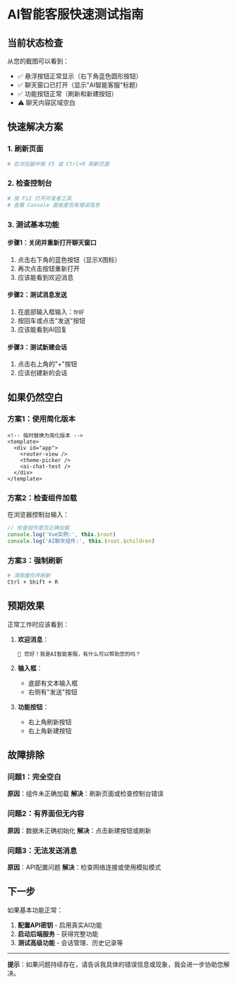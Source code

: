 # AI智能客服快速测试指南

## 当前状态检查

从您的截图可以看到：
- ✅ 悬浮按钮正常显示（右下角蓝色圆形按钮）
- ✅ 聊天窗口已打开（显示"AI智能客服"标题）
- ✅ 功能按钮正常（刷新和新建按钮）
- ⚠️ 聊天内容区域空白

## 快速解决方案

### 1. 刷新页面
```bash
# 在浏览器中按 F5 或 Ctrl+R 刷新页面
```

### 2. 检查控制台
```bash
# 按 F12 打开开发者工具
# 查看 Console 面板是否有错误信息
```

### 3. 测试基本功能

#### 步骤1：关闭并重新打开聊天窗口
1. 点击右下角的蓝色按钮（显示X图标）
2. 再次点击按钮重新打开
3. 应该能看到欢迎消息

#### 步骤2：测试消息发送
1. 在底部输入框输入：`你好`
2. 按回车或点击"发送"按钮
3. 应该能看到AI回复

#### 步骤3：测试新建会话
1. 点击右上角的"+"按钮
2. 应该创建新的会话

## 如果仍然空白

### 方案1：使用简化版本
```vue
<!-- 临时替换为简化版本 -->
<template>
  <div id="app">
    <router-view />
    <theme-picker />
    <ai-chat-test />
  </div>
</template>
```

### 方案2：检查组件加载
在浏览器控制台输入：
```javascript
// 检查组件是否正确加载
console.log('Vue实例:', this.$root)
console.log('AI聊天组件:', this.$root.$children)
```

### 方案3：强制刷新
```bash
# 清除缓存并刷新
Ctrl + Shift + R
```

## 预期效果

正常工作时应该看到：

1. **欢迎消息**：
   ```
   🤖 您好！我是AI智能客服，有什么可以帮助您的吗？
   ```

2. **输入框**：
   - 底部有文本输入框
   - 右侧有"发送"按钮

3. **功能按钮**：
   - 右上角刷新按钮
   - 右上角新建按钮

## 故障排除

### 问题1：完全空白
**原因**：组件未正确加载
**解决**：刷新页面或检查控制台错误

### 问题2：有界面但无内容
**原因**：数据未正确初始化
**解决**：点击新建按钮或刷新

### 问题3：无法发送消息
**原因**：API配置问题
**解决**：检查网络连接或使用模拟模式

## 下一步

如果基本功能正常：

1. **配置API密钥** - 启用真实AI功能
2. **启动后端服务** - 获得完整功能
3. **测试高级功能** - 会话管理、历史记录等

---

**提示**：如果问题持续存在，请告诉我具体的错误信息或现象，我会进一步协助您解决。
